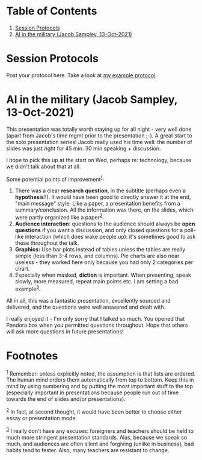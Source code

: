 
# Table of Contents

1.  [Session Protocols](#org5c9eda6)
2.  [AI in the military (Jacob Sampley, 13-Oct-2021)](#org0105a15)



<a id="org5c9eda6"></a>

# Session Protocols

Post your protocol here. Take a look at [my example protocol](https://github.com/birkenkrahe/ai482/blob/main/2_what_is_ai/protocol_23_aug.md).


<a id="org0105a15"></a>

# AI in the military (Jacob Sampley, 13-Oct-2021)

This presentation was totally worth staying up for all night - very
well done (apart from Jacob's time mgmt prior to the presentation
;-). A great start to the solo presentation series! Jacob really
used his time well: the number of slides was just right for 45
min. 30 min speaking + discussion.

I hope to pick this up at the start on Wed, perhaps re: technology,
because we didn't talk about that at all.

Some potential points of improvement<sup><a id="fnr.1" class="footref" href="#fn.1">1</a></sup>:

1.  There was a clear **research question**, in the subtitle (perhaps
    even a **hypothesis**?). It would have been good to directly answer
    it at the end, "main message" style. Like a paper, a presentation
    benefits from a summary/conclusion. All the information was
    there, on the slides, which were partly organized like a
    paper<sup><a id="fnr.2" class="footref" href="#fn.2">2</a></sup>.
2.  **Audience interaction**: questions to the audience should always
    be **open questions** if you want a discussion, and only closed
    questions for a poll-like interaction (which does wake people
    up): it's sometimes good to ask these throughout the talk.
3.  **Graphics:** Use bar plots instead of tables unless the tables are
    really simple (less than 3-4 rows, and columns). Pie charts are
    also near useless - they worked here only because you had only 2
    categories per chart.
4.  Especially when masked, **diction** is important. When presenting,
    speak slowly, more measured, repeat main points etc. I am setting
    a bad example<sup><a id="fnr.3" class="footref" href="#fn.3">3</a></sup>.

All in all, this was a fantastic presentation, excellently sourced
and delivered, and the questions were well answered and dealt with.

I really enjoyed it - I'm only sorry that I talked so much. You
opened that Pandora box when you permitted questions
throughout. Hope that others will ask more questions in future
presentations!


# Footnotes

<sup><a id="fn.1" href="#fnr.1">1</a></sup> Remember: unless explicitly noted, the assumption is that lists
are ordered. The human mind orders them automatically from top to
bottom. Keep this in mind by using numbering and by putting the most
important stuff to the top (especially important in presentations
because people run out of time towards the end of slides and/or
presentations).

<sup><a id="fn.2" href="#fnr.2">2</a></sup> In fact, at second thought, it would have been better to choose
either essay or presentation mode.

<sup><a id="fn.3" href="#fnr.3">3</a></sup> I really don't have any excuses: foreigners and teachers should
be held to much more stringent presentation standards. Alas, because
we speak so much, and audiences are often silent and forgiving (unlike
in business), bad habits tend to fester. Also, many teachers are
resistant to change.
